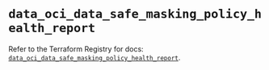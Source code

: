 # `data_oci_data_safe_masking_policy_health_report`

Refer to the Terraform Registry for docs: [`data_oci_data_safe_masking_policy_health_report`](https://registry.terraform.io/providers/oracle/oci/6.18.0/docs/data-sources/data_safe_masking_policy_health_report).
